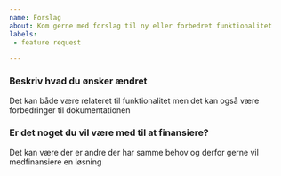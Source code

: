```yaml
---
name: Forslag
about: Kom gerne med forslag til ny eller forbedret funktionalitet
labels:
 - feature request

---
```


### Beskriv hvad du ønsker ændret
Det kan både være relateret til funktionalitet men det kan også være forbedringer til dokumentationen

### Er det noget du vil være med til at finansiere?
Det kan være der er andre der har samme behov og derfor gerne vil medfinansiere en løsning
